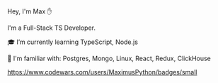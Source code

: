 Hey, I'm Max ✋

I'm a Full-Stack TS Developer.

🎓 I’m currently learning TypeScript, Node.js

🙌 I'm familiar with: Postgres, Mongo, Linux, React, Redux, ClickHouse

https://www.codewars.com/users/MaximusPython/badges/small
